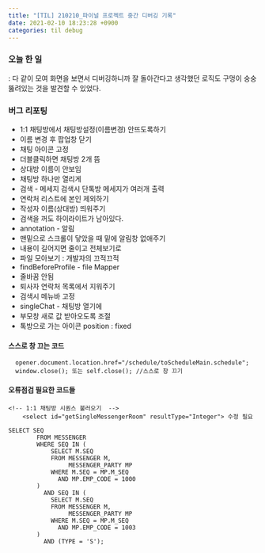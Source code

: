 ```yaml
---
title: "[TIL] 210210_파이널 프로젝트 중간 디버깅 기록"
date: 2021-02-10 18:23:28 +0900
categories: til debug
---
```


### 오늘 한 일
: 다 같이 모여 화면을 보면서 디버깅하니까 잘 돌아간다고 생각했던 로직도 구멍이 숭숭 뚫려있는 것을 발견할 수 있었다.

### 버그 리포팅
- 1:1 채팅방에서 채팅방설정(이름변경) 안뜨도록하기
- 이름 변경 후 팝업창 닫기
- 채팅 아이콘 고정
- 더블클릭하면 채팅방 2개 뜸
- 상대방 이름이 안보임
- 채팅방 하나만 열리게
- 검색 - 메세지 검색시 단톡방 메세지가 여러개 출력
- 연락처 리스트에 본인 제외하기
- 작성자 이름(상대방) 띄워주기
- 검색을 꺼도 하이라이트가 남아있다.
- annotation - 알림
- 맨밑으로 스크롤이 닿았을 때 밑에 알림창 없애주기
- 내용이 길어지면 줄이고 전체보기로
- 파일 모아보기 : 개발자의 끄적끄적
- findBeforeProfile - file Mapper
- 줄바꿈 안됨
- 퇴사자 연락처 목록에서 지워주기
- 검색시 메뉴바 고정
- singleChat - 채팅방 열기에
- 부모창 새로 값 받아오도록 조절
- 톡방으로 가는 아이콘 position : fixed

#### 스스로 창 끄는 코드
```
  opener.document.location.href="/schedule/toScheduleMain.schedule";
  window.close(); 또는 self.close(); //스스로 창 끄기
```
#### 오류점검 필요한 코드들
```
<!-- 1:1 채팅방 시퀀스 불러오기  -->
    <select id="getSingleMessengerRoom" resultType="Integer"> 수정 필요

SELECT SEQ
        FROM MESSENGER
        WHERE SEQ IN (
            SELECT M.SEQ
            FROM MESSENGER M,
                 MESSENGER_PARTY MP
            WHERE M.SEQ = MP.M_SEQ
              AND MP.EMP_CODE = 1000
        )
          AND SEQ IN (
            SELECT M.SEQ
            FROM MESSENGER M,
                 MESSENGER_PARTY MP
            WHERE M.SEQ = MP.M_SEQ
              AND MP.EMP_CODE = 1003
        )
          AND (TYPE = 'S');
```

